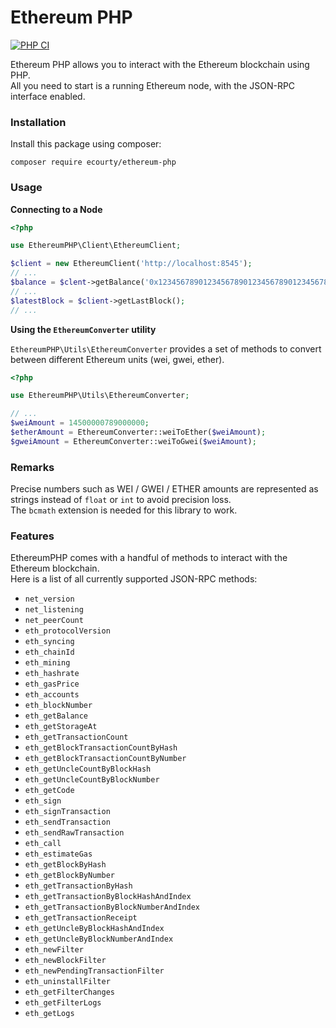 # Ethereum PHP

[![PHP CI](https://github.com/EdouardCourty/ethereum-php/actions/workflows/php_ci.yml/badge.svg)](https://github.com/EdouardCourty/ethereum-php/actions/workflows/php_ci.yml)

Ethereum PHP allows you to interact with the Ethereum blockchain using PHP. <br/>
All you need to start is a running Ethereum node, with the JSON-RPC interface enabled. <br/>

### Installation

Install this package using composer:
```shell
composer require ecourty/ethereum-php
```

### Usage

**Connecting to a Node**
```php
<?php

use EthereumPHP\Client\EthereumClient;

$client = new EthereumClient('http://localhost:8545');
// ...
$balance = $clent->getBalance('0x1234567890123456789012345678901234567890');
// ...
$latestBlock = $client->getLastBlock();
// ...
```

**Using the `EthereumConverter` utility**

`EthereumPHP\Utils\EthereumConverter` provides a set of methods to convert between different Ethereum units (wei, gwei, ether). <br/>

```php
<?php

use EthereumPHP\Utils\EthereumConverter;

// ...
$weiAmount = 14500000789000000;
$etherAmount = EthereumConverter::weiToEther($weiAmount);
$gweiAmount = EthereumConverter::weiToGwei($weiAmount);
```

### Remarks

Precise numbers such as WEI / GWEI / ETHER amounts are represented as strings instead of `float` or `int` to avoid precision loss. <br/>
The `bcmath` extension is needed for this library to work.

### Features

EthereumPHP comes with a handful of methods to interact with the Ethereum blockchain. <br/>
Here is a list of all currently supported JSON-RPC methods:

- `net_version`
- `net_listening`
- `net_peerCount`
- `eth_protocolVersion`
- `eth_syncing`
- `eth_chainId`
- `eth_mining`
- `eth_hashrate`
- `eth_gasPrice`
- `eth_accounts`
- `eth_blockNumber`
- `eth_getBalance`
- `eth_getStorageAt`
- `eth_getTransactionCount`
- `eth_getBlockTransactionCountByHash`
- `eth_getBlockTransactionCountByNumber`
- `eth_getUncleCountByBlockHash`
- `eth_getUncleCountByBlockNumber`
- `eth_getCode`
- `eth_sign`
- `eth_signTransaction`
- `eth_sendTransaction`
- `eth_sendRawTransaction`
- `eth_call`
- `eth_estimateGas`
- `eth_getBlockByHash`
- `eth_getBlockByNumber`
- `eth_getTransactionByHash`
- `eth_getTransactionByBlockHashAndIndex`
- `eth_getTransactionByBlockNumberAndIndex`
- `eth_getTransactionReceipt`
- `eth_getUncleByBlockHashAndIndex`
- `eth_getUncleByBlockNumberAndIndex`
- `eth_newFilter`
- `eth_newBlockFilter`
- `eth_newPendingTransactionFilter`
- `eth_uninstallFilter`
- `eth_getFilterChanges`
- `eth_getFilterLogs`
- `eth_getLogs`
